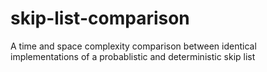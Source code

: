 # skip-list-comparison
A time and space complexity comparison between identical implementations of a probablistic and deterministic skip list
